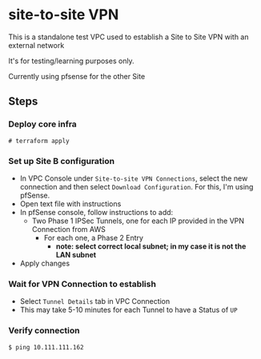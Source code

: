 # site-to-site VPN

This is a standalone test VPC used to establish a Site to Site VPN with an external network

It's for testing/learning purposes only.

Currently using pfsense for the other Site

## Steps

### Deploy core infra

```
# terraform apply
```

### Set up Site B configuration

- In VPC Console under `Site-to-site VPN Connections`, select the new connection
and then select `Download Configuration`. For this, I'm using pfSense.
- Open text file with instructions
- In pfSense console, follow instructions to add:
    - Two Phase 1 IPSec Tunnels, one for each IP provided in the VPN Connection from AWS
        - For each one, a Phase 2 Entry
            - **note: select correct local subnet; in my case it is not the LAN subnet**
- Apply changes

### Wait for VPN Connection to establish

- Select `Tunnel Details` tab in VPC Connection
- This may take 5-10 minutes for each Tunnel to have a Status of `UP`

### Verify connection

```
$ ping 10.111.111.162
```
            

